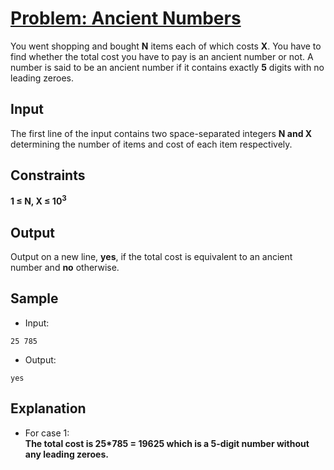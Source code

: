 # [Problem: Ancient Numbers](https://my.newtonschool.co/playground/code/r0h68ay6tfov)

You went shopping and bought **N** items each of which costs **X**. You have to find whether the total cost you have to pay is an ancient number or not.
A number is said to be an ancient number if it contains exactly **5** digits with no leading zeroes.

## Input

The first line of the input contains two space-separated integers **N and X** determining the number of items and cost of each item respectively.

## Constraints

**1 ≤ N, X ≤ 10<sup>3</sup>**

## Output

Output on a new line, **yes**, if the total cost is equivalent to an ancient number and **no** otherwise.

## Sample

- Input:
```
25 785
```

- Output:
```
yes
```

## Explanation

- For case 1: <br> **The total cost is 25*785 = 19625 which is a 5-digit number without any leading zeroes.**
